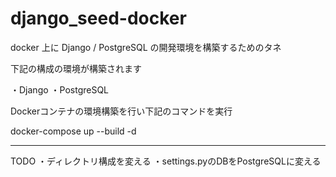 # django_seed-docker
docker 上に Django / PostgreSQL の開発環境を構築するためのタネ

下記の構成の環境が構築されます

・Django
・PostgreSQL

Dockerコンテナの環境構築を行い下記のコマンドを実行

docker-compose up --build -d


-------------------------------
TODO
・ディレクトリ構成を変える
・settings.pyのDBをPostgreSQLに変える